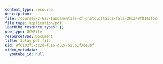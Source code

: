 ```yaml
---
content_type: resource
description: ''
file: /courses/2-627-fundamentals-of-photovoltaics-fall-2013/9f0103f5cc2df616d62c525b1f3ce8bf_k12GMjtN8aA.pdf
file_type: application/pdf
learning_resource_types: []
ocw_type: OCWFile
resourcetype: Document
title: 3play pdf file
uid: 9f0103f5-cc2d-f616-d62c-525b1f3ce8bf
video_metadata:
  youtube_id: null
---
```

